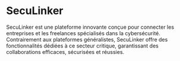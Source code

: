 # SecuLinker
SecuLinker est une plateforme innovante conçue pour connecter les entreprises et les freelances spécialisés dans la cybersécurité. Contrairement aux plateformes généralistes, SecuLinker offre des fonctionnalités dédiées à ce secteur critique, garantissant des collaborations efficaces, sécurisées et réussies.
